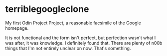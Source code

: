 # terriblegoogleclone
My first Odin Project Project, a reasonable facsimile of the Google homepage.

It is not functional and the form isn't perfect, but perfection wasn't what I was after, it was knowledge.
I definitely found that. There are plenty of n00b things that I'm not entirely unclear on now.
That's something.
